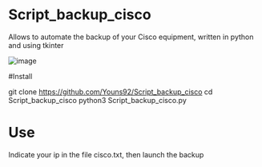 # Script_backup_cisco
Allows to automate the backup of your Cisco equipment, written in python and using tkinter 

![image](https://user-images.githubusercontent.com/56968891/152676675-7d290fc7-b38d-4ce6-8b5e-1cc74573f4a1.png)


#Install

git clone https://github.com/Youns92/Script_backup_cisco
cd Script_backup_cisco
python3 Script_backup_cisco.py

# Use
Indicate your ip in the file cisco.txt, then launch the backup
